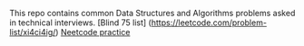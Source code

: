 This repo contains common Data Structures and Algorithms problems asked in technical interviews.
[Blind 75 list] (https://leetcode.com/problem-list/xi4ci4ig/)
[Neetcode practice](https://neetcode.io/practice)
